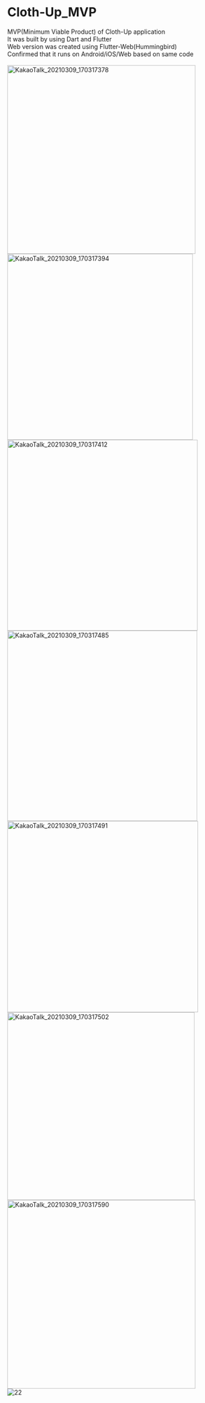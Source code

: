 # Cloth-Up_MVP
MVP(Minimum Viable Product) of Cloth-Up application <br>
It was built by using Dart and Flutter <br>
Web version was created using Flutter-Web(Hummingbird) <br>
Confirmed that it runs on Android/iOS/Web based on same code <br>
<br>
<img width="430" alt="KakaoTalk_20210309_170317378" src="https://user-images.githubusercontent.com/50165633/110438495-c8435500-80f9-11eb-81d4-c5ca8569501d.png">
<br>
<img width="424" alt="KakaoTalk_20210309_170317394" src="https://user-images.githubusercontent.com/50165633/110438511-cda09f80-80f9-11eb-828b-9f3244d8ec63.png">
<br>
<img width="435" alt="KakaoTalk_20210309_170317412" src="https://user-images.githubusercontent.com/50165633/110438573-dbeebb80-80f9-11eb-8f01-eb8c47d0044f.png">
<br>
<img width="434" alt="KakaoTalk_20210309_170317485" src="https://user-images.githubusercontent.com/50165633/110438599-e27d3300-80f9-11eb-8b1c-9714103b14eb.png">
<br>
<img width="436" alt="KakaoTalk_20210309_170317491" src="https://user-images.githubusercontent.com/50165633/110438612-e6a95080-80f9-11eb-9b73-94b8fab33b72.png">
<br>
<img width="428" alt="KakaoTalk_20210309_170317502" src="https://user-images.githubusercontent.com/50165633/110438661-f3c63f80-80f9-11eb-8f0d-936080aae4c5.png">
<br>
<img width="430" alt="KakaoTalk_20210309_170317590" src="https://user-images.githubusercontent.com/50165633/110438692-fd4fa780-80f9-11eb-97d9-e4a121b44154.png">
<br>
![22](https://user-images.githubusercontent.com/50165633/110438912-2e2fdc80-80fa-11eb-8132-f9b97fdb8a50.PNG)







